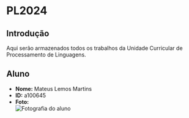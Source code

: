 # PL2024

## Introdução
Aqui serão armazenados todos os trabalhos da Unidade Curricular de Processamento de Linguagens.

## Aluno

- **Nome:** Mateus Lemos Martins
- **ID:** a100645
- **Foto:** <br> ![Fotografia do aluno](myPhoto.jpeg)

